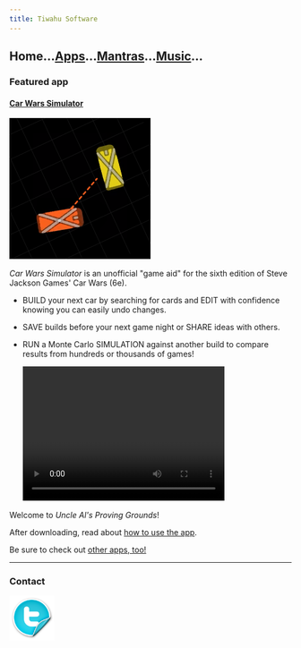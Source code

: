 ```yaml
---
title: Tiwahu Software
---
```


## Home...[Apps]...[Mantras]...[Music]...

### Featured app

#### [Car Wars Simulator]

[![Car Wars Simulator][cw-img]](./apps/cw-sim)

*Car Wars Simulator* is an unofficial "game aid" for the sixth edition of Steve Jackson Games' Car Wars (6e).

- BUILD your next car by searching for cards and EDIT with confidence knowing you can easily undo changes.
- SAVE builds before your next game night or SHARE ideas with others.
- RUN a Monte Carlo SIMULATION against another build to compare results from hundreds or thousands of games!

  <video width="360" height="240" controls>
    <source src="/img/cw-sim/example-sim-x4-3x3.mp4" type="video/mp4">
    <p>
      Your browser doesn't support HTML video, but you can <a href="/img/cw-sim/example-sim-x4-3x3.mp4">download the video</a> instead.
    </p>
  </video>

Welcome to *Uncle Al's Proving Grounds*!

<script type="module" src="https://get.microsoft.com/badge/ms-store-badge.bundled.js"></script>
<ms-store-badge
    productid="9N6PZZ197256"
    window-mode="full"
    animation="on">
</ms-store-badge>

After downloading, read about [how to use the app][car wars simulator ui].

Be sure to check out [other apps, too!][apps]

----

### Contact

[<img src="img/twitter-icon-252x252.png" width="80" height="80" title="@tiwahu" />](https://x.com/tiwahu/)


[apps]: /apps/index.md
[mantras]: /mantras/index.md
[music]: /music/index.md

[llama music]: /apps/llama-music/index.md
[llama music features]: /apps/llama-music/index.md#feature-highlights
[car wars simulator]: /apps/cw-sim/index.md
[car wars simulator ui]: /apps/cw-sim/index.md#user-interface
[lma-legacy]: /apps/live-music-access/index.md
[link-etree]: https://archive.org/details/etree/
[link-store-lma]: https://www.microsoft.com/store/apps/9WZDNCRDCNJT
[link-store-lma-legacy]: https://www.microsoft.com/store/apps/9WZDNCRDCNJX
[cw-img]: /img/cw-sim-252x252.png

